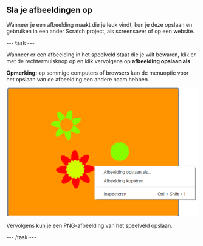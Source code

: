 ## Sla je afbeeldingen op

Wanneer je een afbeelding maakt die je leuk vindt, kun je deze opslaan en gebruiken in een ander Scratch project, als screensaver of op een website.

--- task ---

Wanneer er een afbeelding in het speelveld staat die je wilt bewaren, klik er met de rechtermuisknop op en klik vervolgens op **afbeelding opslaan als**

**Opmerking:** op sommige computers of browsers kan de menuoptie voor het opslaan van de afbeelding een andere naam hebben.

![schermafbeelding](images/flower-save-stage.png)

Vervolgens kun je een PNG-afbeelding van het speelveld opslaan.

--- /task ---